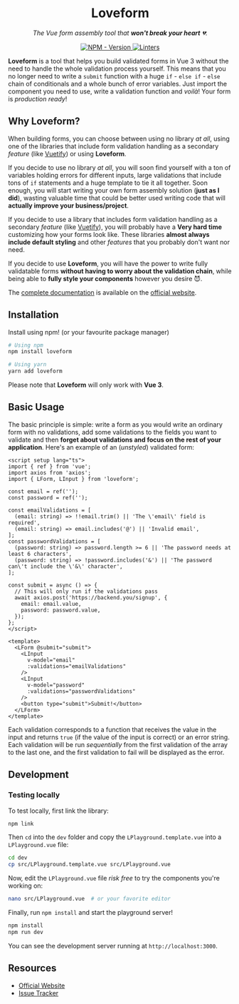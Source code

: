 <h1 align="center">Loveform</h1>

<p align="center">
  <em>
    The Vue form assembly tool that <strong>won't break your heart</strong> 💔.
  </em>
</p>

<p align="center">
  <a href="https://www.npmjs.com/package/loveform" target="_blank">
    <img src="https://img.shields.io/npm/v/loveform?label=version&logo=nodedotjs&logoColor=%23fff&color=f92e61" alt="NPM - Version">
  </a>

  <a href="https://github.com/daleal/loveform/actions?query=workflow%3Alinters" target="_blank">
    <img src="https://img.shields.io/github/workflow/status/daleal/loveform/linters?label=linters&logo=github" alt="Linters">
  </a>
</p>

**Loveform** is a tool that helps you build validated forms in Vue 3 without the need to handle the whole validation process yourself. This means that you no longer need to write a `submit` function with a huge `if` - `else if` - `else` chain of conditionals and a whole bunch of error variables. Just import the component you need to use, write a validation function and _voilà_! Your form is _production ready_!

## Why Loveform?

When building forms, you can choose between using no library _at all_, using one of the libraries that include form validation handling as a secondary _feature_ (like [Vuetify](https://vuetifyjs.com/en)) or using **Loveform**.

If you decide to use no library _at all_, you will soon find yourself with a ton of variables holding errors for different inputs, large validations that include tons of `if` statements and a huge template to tie it all together. Soon enough, you will start writing your own form assembly solution (**just as I did**), wasting valuable time that could be better used writing code that will **actually improve your business/project**.

If you decide to use a library that includes form validation handling as a secondary _feature_ (like [Vuetify](https://vuetifyjs.com/en)), you will probably have a **Very hard time** customizing how your forms look like. These libraries **almost always include default styling** and other _features_ that you probably don't want nor need.

If you decide to use **Loveform**, you will have the power to write fully validatable forms **without having to worry about the validation chain**, while being able to **fully style your components** however you desire 😈.

The [complete documentation](https://loveform.daleal.dev/docs/) is available on the [official website](https://loveform.daleal.dev/).

## Installation

Install using npm! (or your favourite package manager)

```sh
# Using npm
npm install loveform

# Using yarn
yarn add loveform
```

Please note that **Loveform** will only work with **Vue 3**.

## Basic Usage

The basic principle is simple: write a form as you would write an ordinary form with no validations, add some validations to the fields you want to validate and then **forget about validations and focus on the rest of your application**. Here's an example of an (_unstyled_) validated form:

```vue
<script setup lang="ts">
import { ref } from 'vue';
import axios from 'axios';
import { LForm, LInput } from 'loveform';

const email = ref('');
const password = ref('');

const emailValidations = [
  (email: string) => !!email.trim() || 'The \'email\' field is required',
  (email: string) => email.includes('@') || 'Invalid email',
];
const passwordValidations = [
  (password: string) => password.length >= 6 || 'The password needs at least 6 characters',
  (password: string) => !password.includes('&') || 'The password can\'t include the \'&\' character',
];

const submit = async () => {
  // This will only run if the validations pass
  await axios.post('https://backend.you/signup', {
    email: email.value,
    password: password.value,
  });
};
</script>

<template>
  <LForm @submit="submit">
    <LInput
      v-model="email"
      :validations="emailValidations"
    />
    <LInput
      v-model="password"
      :validations="passwordValidations"
    />
    <button type="submit">Submit!</button>
  </LForm>
</template>
```

Each validation corresponds to a function that receives the value in the input and returns `true` (if the value of the input is correct) or an error string. Each validation will be run _sequentially_ from the first validation of the array to the last one, and the first validation to fail will be displayed as the error.

## Development

### Testing locally

To test locally, first link the library:

```sh
npm link
```

Then `cd` into the `dev` folder and copy the `LPlayground.template.vue` into a `LPlayground.vue` file:

```sh
cd dev
cp src/LPlayground.template.vue src/LPlayground.vue
```

Now, edit the `LPlayground.vue` file _risk free_ to try the components you're working on:

```sh
nano src/LPlayground.vue  # or your favorite editor
```

Finally, run `npm install` and start the playground server!

```sh
npm install
npm run dev
```

You can see the development server running at `http://localhost:3000`.

## Resources

- [Official Website](https://loveform.daleal.dev/)
- [Issue Tracker](https://github.com/daleal/loveform/issues/)
